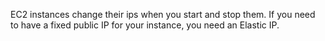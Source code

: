
EC2 instances change their ips when you start and stop them. If you need to have
a fixed public IP for your instance, you need an Elastic IP. 
